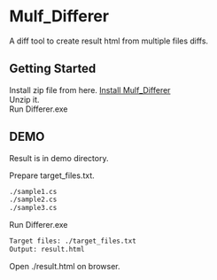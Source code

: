 # Mulf_Differer
A diff tool to create result html from multiple files diffs.

## Getting Started
Install zip file from here. [Install Mulf_Differer](https://github.com/Saknowman/Mulf_Differer/releases/download/ver.1.0.0.0/Mulf_Differer.zip)  
Unzip it.  
Run Differer.exe

## DEMO
Result is in demo directory.

Prepare target_files.txt.

```txt:./target_files.txt
./sample1.cs
./sample2.cs
./sample3.cs
```

Run Differer.exe

```bash
Target files: ./target_files.txt
Output: result.html
```

Open ./result.html on browser.
